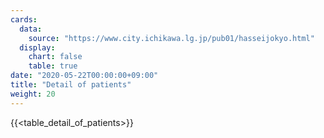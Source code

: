 ```yaml
---
cards:
  data:
    source: "https://www.city.ichikawa.lg.jp/pub01/hasseijokyo.html"
  display:
    chart: false
    table: true
date: "2020-05-22T00:00:00+09:00"
title: "Detail of patients"
weight: 20
---
```


{{<table_detail_of_patients>}}
